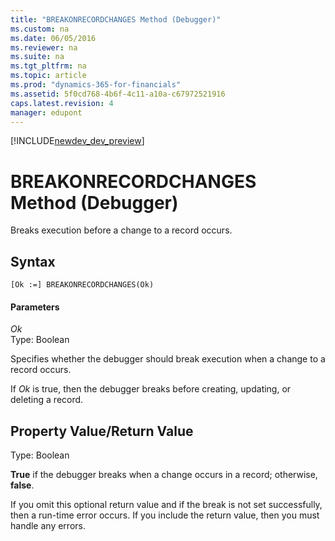 ```yaml
---
title: "BREAKONRECORDCHANGES Method (Debugger)"
ms.custom: na
ms.date: 06/05/2016
ms.reviewer: na
ms.suite: na
ms.tgt_pltfrm: na
ms.topic: article
ms.prod: "dynamics-365-for-financials"
ms.assetid: 5f0cd768-4b6f-4c11-a10a-c67972521916
caps.latest.revision: 4
manager: edupont
---
```


[!INCLUDE[newdev_dev_preview](../includes/newdev_dev_preview.md)]

# BREAKONRECORDCHANGES Method (Debugger)
Breaks execution before a change to a record occurs.  
  
## Syntax  
  
```  
[Ok :=] BREAKONRECORDCHANGES(Ok)   
```  
  
#### Parameters  
 *Ok*  
 Type: Boolean  
  
 Specifies whether the debugger should break execution when a change to a record occurs.  
  
 If *Ok* is true, then the debugger breaks before creating, updating, or deleting a record.  
  
## Property Value/Return Value  
 Type: Boolean  
  
 **True** if the debugger breaks when a change occurs in a record; otherwise, **false**.  
  
 If you omit this optional return value and if the break is not set successfully, then a run-time error occurs. If you include the return value, then you must handle any errors.  
 <!-- 
## See Also  
 [Breakpoints](Breakpoints.md)   
 [BREAK Method \(Debugger\)](devenv-BREAK-Method-Debugger.md)
 -->